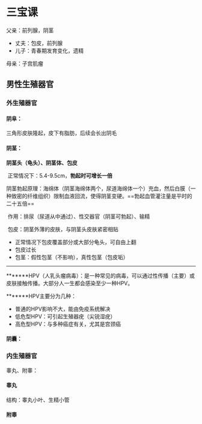 # 三宝课

父亲：前列腺，阴茎

- 丈夫：包皮，前列腺
- 儿子：青春期发育变化，遗精

母亲：子宫肌瘤

## 男性生殖器官

### 外生殖器官

#### **阴阜**：

三角形皮肤隆起，皮下有脂肪，后续会长出阴毛

#### **阴茎**：

**阴茎头（龟头）、阴茎体、包皮**

​	正常情况下：5.4-9.5cm，**勃起时可增长一倍**

​	阴茎勃起原理：海绵体（阴茎海绵体两个，尿道海绵体一个）充血，然后白膜（一种致密的纤维组织）限制血液回流，使得阴茎变硬。==勃起血管灌注量是平时的二十五倍==

​	作用：排尿（尿道从中通过）、性交器官（阴茎可勃起）、输精

​	包皮：阴茎外薄的皮肤，与阴茎头皮肤紧密相贴

- 正常情况下包皮覆盖部分或大部分龟头，可自由上翻
- 包皮过长
- 包茎：假性包茎（不影响），真性包茎（包皮垢）

---



*******HPV（人乳头瘤病毒）：是一种常见的病毒，可以通过性传播（主要）或皮肤接触传播。大部分人一生都会感染至少一种HPV。

*******HPV主要分为几种：

- 普通的HPV影响不大，能由免疫系统解决
- 低危型HPV：可引起生殖器疣（尖锐湿疣）
- 高危型HPV：与多种癌症有关，尤其是宫颈癌

#### 阴囊：

### 内生殖器官

睾丸、附睾：

#### 睾丸

结构：睾丸小叶、生精小管

#### 附睾

